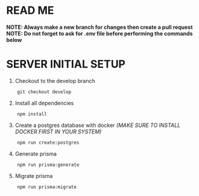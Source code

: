 # READ ME
**NOTE: Always make a new branch for changes then create a pull request**
**NOTE: Do not forget to ask for .env file before performing the commands below**

# SERVER INITIAL SETUP
1. Checkout to the develop branch
```
    git checkout develop
```
2. Install all dependencies
```
    npm install
```
3. Create a postgres database with docker *(MAKE SURE TO INSTALL DOCKER FIRST IN YOUR SYSTEM)*
```
    npm run create:postgres
```
4. Generate prisma
```
    npm run prisma:generate
```
5. Migrate prisma
```
    npm run prisma:migrate
```
